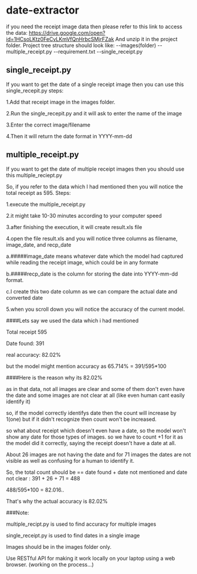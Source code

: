 # date-extractor
if you need the receipt image data then please refer to this link to access the data: https://drive.google.com/open?id=1HCsoLKtz0FeCvLKmVfQnHrbcSMjrFZak
And unzip it in the project folder. 
Project tree structure should look like:
--images(folder)
--multiple_receipt.py
--requirement.txt
--single_receipt.py


## single_receipt.py
If you want to get the date of a  single receipt image then you can use this single_recepit.py 
steps:

1.Add that receipt image in the images folder.

2.Run the single_recepit.py and it will ask to enter the name of the image 

3.Enter the correct image/filename 

4.Then it will return the date format in YYYY-mm-dd 


## multiple_receipt.py
If you want to get the date of multiple receipt images then you should use  this multiple_reciept.py

So, if you refer to the data which I had mentioned then you will notice the total receipt as 595.
Steps:

1.execute the multiple_receipt.py

2.it might take 10-30 minutes according to your computer speed 

3.after finishing the execution, it will create result.xls file 

4.open the file result.xls and you will notice three columns as filename, image_date, and recp_date

a.#####image_date means whatever date which the model had captured while reading the receipt image, which could be in any formate 

b.#####recp_date is the column for storing the date into YYYY-mm-dd format.

c.I create this two date column as we can compare the actual date and converted date 

5.when you scroll down you will notice the accuracy of the current model.

####Lets say we used the data which i had mentioned 

Total receipt 595

Date found: 391

real accuracy:  82.02%

but the model might mention accuracy as  65.714% = 391/595*100

####Here is the reason why its 82.02%

as in that data, not all images are clear and some of them don't even have the date and some images are not clear at all (like even human cant easily identify it)

so, if the model correctly identifys date then the count will increase by 1(one) but if it didn't recognize then count won't be increased. 

so what about receipt which doesn't even have a date, so the model won't show any date for those types of images. so we have to count +1 for it as the model did it correctly, saying the receipt doesn't have a date at all. 

About 26 images are not having the date and for 71 images the dates are not visible as well as confusing for a human to identify it.

So, the total count should be == date found + date not mentioned and date not clear : 391 + 26 + 71 = 488

488/595*100 = 82.016..

That's why the actual accuracy is 82.02%


###Note:

multiple_recipt.py is used to find accuracy for multiple images

single_receipt.py is used to find dates in a single image

Images should be in the images folder only.


Use RESTful API for making it work locally on your laptop using a web browser. (working on the process...)
